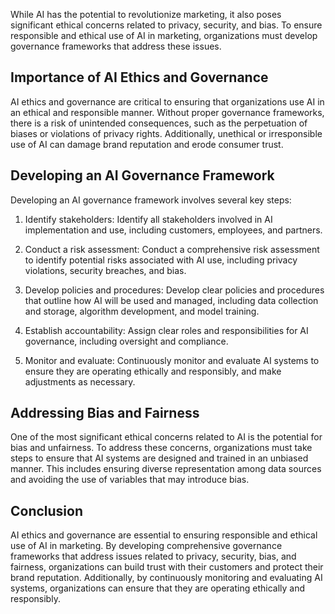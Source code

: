 
While AI has the potential to revolutionize marketing, it also poses significant ethical concerns related to privacy, security, and bias. To ensure responsible and ethical use of AI in marketing, organizations must develop governance frameworks that address these issues.

Importance of AI Ethics and Governance
--------------------------------------

AI ethics and governance are critical to ensuring that organizations use AI in an ethical and responsible manner. Without proper governance frameworks, there is a risk of unintended consequences, such as the perpetuation of biases or violations of privacy rights. Additionally, unethical or irresponsible use of AI can damage brand reputation and erode consumer trust.

Developing an AI Governance Framework
-------------------------------------

Developing an AI governance framework involves several key steps:

1. Identify stakeholders: Identify all stakeholders involved in AI implementation and use, including customers, employees, and partners.

2. Conduct a risk assessment: Conduct a comprehensive risk assessment to identify potential risks associated with AI use, including privacy violations, security breaches, and bias.

3. Develop policies and procedures: Develop clear policies and procedures that outline how AI will be used and managed, including data collection and storage, algorithm development, and model training.

4. Establish accountability: Assign clear roles and responsibilities for AI governance, including oversight and compliance.

5. Monitor and evaluate: Continuously monitor and evaluate AI systems to ensure they are operating ethically and responsibly, and make adjustments as necessary.

Addressing Bias and Fairness
----------------------------

One of the most significant ethical concerns related to AI is the potential for bias and unfairness. To address these concerns, organizations must take steps to ensure that AI systems are designed and trained in an unbiased manner. This includes ensuring diverse representation among data sources and avoiding the use of variables that may introduce bias.

Conclusion
----------

AI ethics and governance are essential to ensuring responsible and ethical use of AI in marketing. By developing comprehensive governance frameworks that address issues related to privacy, security, bias, and fairness, organizations can build trust with their customers and protect their brand reputation. Additionally, by continuously monitoring and evaluating AI systems, organizations can ensure that they are operating ethically and responsibly.
